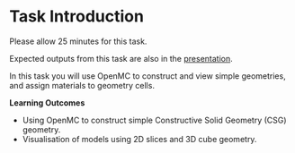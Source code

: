 # Task Introduction

Please allow 25 minutes for this task.

Expected outputs from this task are also in the [presentation](https://slides.com/neutronics_workshop/neutronics_workshop#/4).

In this task you will use OpenMC to construct and view simple geometries, and assign materials to geometry cells.

**Learning Outcomes**

- Using OpenMC to construct simple Constructive Solid Geometry (CSG) geometry.
- Visualisation of models using 2D slices and 3D cube geometry.
